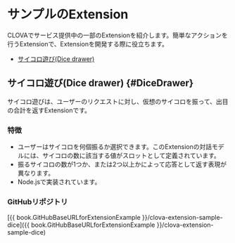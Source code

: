 # サンプルのExtension

CLOVAでサービス提供中の一部のExtensionを紹介します。簡単なアクションを行うExtensionで、Extensionを開発する際に役立ちます。

* [サイコロ遊び(Dice drawer)](#DiceDrawer)

## サイコロ遊び(Dice drawer) {#DiceDrawer}

サイコロ遊びは、ユーザーのリクエストに対し、仮想のサイコロを振って、出目の合計を返すExtensionです。

### 特徴
* ユーザーはサイコロを何個振るか選択できます。このExtensionの対話モデルには、サイコロの数に該当する値がスロットとして定義されています。
* 振るサイコロの数が1つか、または2つ以上かによって応答として返す表現が異なります。
* Node.jsで実装されています。

### GitHubリポジトリ
[{{ book.GitHubBaseURLforExtensionExample }}/clova-extension-sample-dice]({{ book.GitHubBaseURLforExtensionExample }}/clova-extension-sample-dice)
